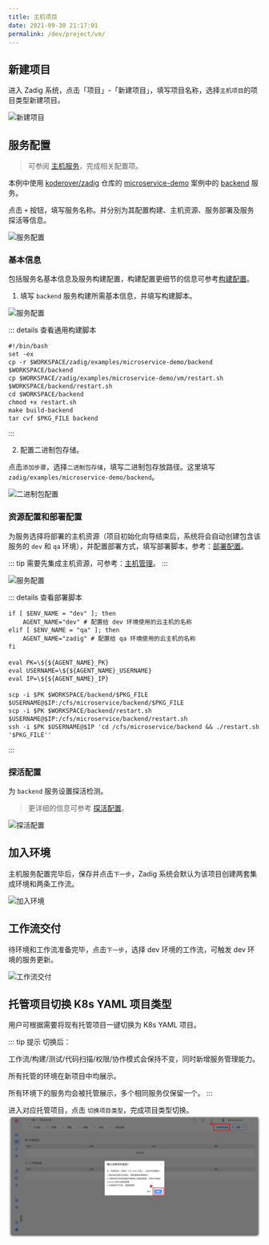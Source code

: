 ```yaml
---
title: 主机项目
date: 2021-09-30 21:17:01
permalink: /dev/project/vm/
---
```


## 新建项目

进入 Zadig 系统，点击「项目」-「新建项目」，填写项目名称，选择`主机项目`的项目类型新建项目。

![新建项目](../_images/vm_onboarding_1.png)

## 服务配置

> 可参阅 [主机服务](/dev/project/service/vm/)，完成相关配置项。

本例中使用 [koderover/zadig](https://github.com/koderover/zadig) 仓库的 [microservice-demo](https://github.com/koderover/zadig/tree/main/examples/microservice-demo) 案例中的 [backend](https://github.com/koderover/zadig/tree/main/examples/microservice-demo/backend) 服务。

点击 `+` 按钮，填写服务名称。并分别为其配置构建、主机资源、服务部署及服务探活等信息。

![服务配置](../_images/vm_onboarding_add_service.png)

### 基本信息

包括服务名基本信息及服务构建配置，构建配置更细节的信息可参考[构建配置](/dev/project/build/)。

1. 填写 `backend` 服务构建所需基本信息，并填写构建脚本。

![服务配置](../_images/vm_onboarding_build_config_1.png)

::: details 查看通用构建脚本
```shell
#!/bin/bash
set -ex
cp -r $WORKSPACE/zadig/examples/microservice-demo/backend $WORKSPACE/backend
cp $WORKSPACE/zadig/examples/microservice-demo/vm/restart.sh $WORKSPACE/backend/restart.sh
cd $WORKSPACE/backend
chmod +x restart.sh
make build-backend
tar cvf $PKG_FILE backend
```
:::

2. 配置二进制包存储。

点击`添加步骤`，选择`二进制包存储`，填写二进制包存放路径。这里填写`zadig/examples/microservice-demo/backend`。

![二进制包配置](../_images/vm_onboarding_build_pkg_file_config.png)

### 资源配置和部署配置

为服务选择将部署的主机资源（项目初始化向导结束后，系统将会自动创建包含该服务的 `dev` 和 `qa` 环境），并配置部署方式，填写部署脚本，参考：[部署配置](/dev/project/service/vm/#部署配置)。

::: tip
需要先集成主机资源，可参考：[主机管理](/dev/settings/vm-management/)。
:::

![服务配置](../_images/vm_onboarding_build_config_2.png) 

::: details 查看部署脚本
``` shell
if [ $ENV_NAME = "dev" ]; then
    AGENT_NAME="dev" # 配置给 dev 环境使用的云主机的名称
elif [ $ENV_NAME = "qa" ]; then
    AGENT_NAME="zadig" # 配置给 qa 环境使用的云主机的名称
fi

eval PK=\${${AGENT_NAME}_PK}
eval USERNAME=\${${AGENT_NAME}_USERNAME}
eval IP=\${${AGENT_NAME}_IP}

scp -i $PK $WORKSPACE/backend/$PKG_FILE  $USERNAME@$IP:/cfs/microservice/backend/$PKG_FILE
scp -i $PK $WORKSPACE/backend/restart.sh  $USERNAME@$IP:/cfs/microservice/backend/restart.sh
ssh -i $PK $USERNAME@$IP 'cd /cfs/microservice/backend && ./restart.sh '$PKG_FILE''
```
:::

### 探活配置
为 `backend` 服务设置探活检测。
> 更详细的信息可参考 [探活配置](/dev/project/service/vm/#探活配置)。

![探活配置](../_images/vm_onboarding_test_alive.png)

## 加入环境

主机服务配置完毕后，保存并点击`下一步`，Zadig 系统会默认为该项目创建两套集成环境和两条工作流。

![加入环境](../_images/vm_onboarding_3.png)

## 工作流交付

待环境和工作流准备完毕，点击`下一步`，选择 dev 环境的工作流，可触发 dev 环境的服务更新。

![工作流交付](../_images/vm_onboarding_4.png)


## 托管项目切换 K8s YAML 项目类型 <Badge text="企业版" />

用户可根据需要将现有托管项目一键切换为 K8s YAML 项目。

::: tip 提示
切换后：

工作流/构建/测试/代码扫描/权限/协作模式会保持不变，同时新增服务管理能力。

所有托管的环境在新项目中均展示。

所有环境下的服务均会被托管展示，多个相同服务仅保留一个。
:::

进入对应托管项目，点击 `切换项目类型`，完成项目类型切换。
![项目切换](../_images/project_change_1.png)